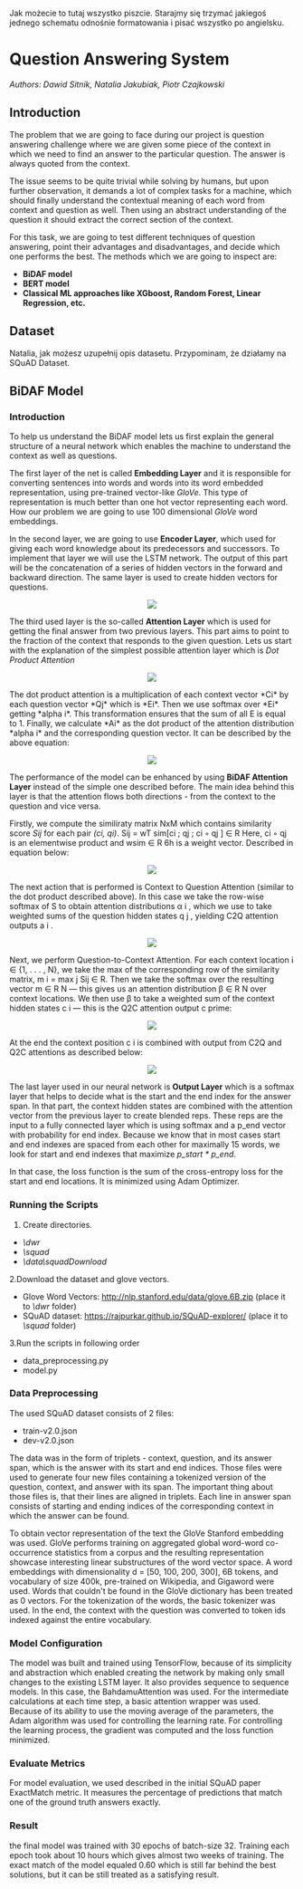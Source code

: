 Jak możecie to tutaj wszystko piszcie. Starajmy się trzymać jakiegoś jednego schematu odnośnie formatowania i pisać wszystko po angielsku.

# Question Answering System
*Authors: Dawid Sitnik, Natalia Jakubiak, Piotr Czajkowski*

## Introduction
The problem that we are going to face during our project is question answering challenge where we are given some piece of the context in which we need to find an answer to the particular question. The answer is always quoted from the context. 

The issue seems to be quite trivial while solving by humans, but upon further observation, it demands a lot of complex tasks for a machine, which should finally understand the contextual meaning of each word from context and question as well. Then using an abstract understanding of the question it should extract the correct section of the context.

For this task, we are going to test different techniques of question answering, point their advantages and disadvantages, and decide which one performs the best. The methods which we are going to inspect are:
* **BiDAF model**
* **BERT model**
* **Classical ML approaches like XGboost, Random Forest, Linear Regression, etc.**

## Dataset
Natalia, jak możesz uzupełnij opis datasetu. Przypominam, że działamy na SQuAD Dataset.

## BiDAF Model
### Introduction
To help us understand the BiDAF model lets us first explain the general structure of a neural network which enables the machine to understand the context as well as questions. 

The first layer of the net is called **Embedding Layer** and it is responsible for converting sentences into words and words into its word embedded representation, using pre-trained vector-like *GloVe*. This type of representation is much better than one hot vector representing each word. How our problem we are going to use 100 dimensional *GloVe* word embeddings.

In the second layer, we are going to use **Encoder Layer**, which used for giving each word knowledge about its predecessors and successors. To implement that layer we will use the LSTM network. The output of this part will be the concatenation of a series of hidden vectors in the forward and backward direction. The same layer is used to create hidden vectors for questions.
<p align="center">
  <img src = "https://imgur.com/eAhLaGD.png"/>
</p>

The third used layer is the so-called **Attention Layer** which is used for getting the final answer from two previous layers. This part aims to point to the fraction of the context that responds to the given question. Lets us start with the explanation of the simplest possible attention layer which is *Dot Product Attention* 
<p align="center">
  <img src = "https://imgur.com/jlY04rn.png"/>
</p>
The dot product attention is a multiplication of each context vector *Ci* by each question vector *Qj* which is *Ei*. Then we use softmax over *Ei* getting *alpha i*. This transformation ensures that the sum of all E is equal to 1. Finally, we calculate *Ai* as the dot product of the attention distribution *alpha i* and the corresponding question vector. It can be described by the above equation:
<p align="center">
  <img src = "https://imgur.com/iFEZkk1.png"/>
</p>

The performance of the model can be enhanced by using **BiDAF Attention Layer** instead of the simple one described before. The main idea behind this layer is that the attention flows both directions - from the context to the question and vice versa. 

Firstly, we compute the similiraty matrix NxM which contains similarity score *Sij* for each pair *(ci, qi)*. Sij = wT sim[ci ; qj ; ci ◦ qj ] ∈ R Here, ci ◦ qj is an elementwise product and wsim ∈ R 6h is a weight vector. Described in equation below: 
<p align="center">
  <img src = "https://imgur.com/nHnVUW4.png"/>
</p>
The next action that is performed is Context to Question Attention (similar to the dot product described above). In this case we take the row-wise softmax of S to obtain attention distributions α i , which we use to take weighted sums of the question hidden states q j , yielding C2Q attention outputs a i .
<p align="center">
  <img src = "https://imgur.com/H5pPylu.png"/>
</p>
Next, we perform Question-to-Context Attention. For each context location i ∈ {1, . . . , N}, we take the max of the corresponding row of the similarity matrix, m i = max j Sij ∈ R. Then we take the softmax over the resulting vector m ∈ R N — this gives us an attention distribution β ∈ R N over context locations. We then use β to take a weighted sum of the context hidden states c i — this is the Q2C attention output c prime:
<p align="center">
  <img src = "https://imgur.com/b0SjDeX.png"/>
</p>
At the end the context position c i is combined with output from C2Q and Q2C attentions as described below:
<p align="center">
  <img src = "https://imgur.com/n9ygwhP.png"/>
</p>

The last layer used in our neural network is **Output Layer** which is a softmax layer that helps to decide what is the start and the end index for the answer span. In that part, the context hidden states are combined with the attention vector from the previous layer to create blended reps. These reps are the input to a fully connected layer which is using softmax and a p_end vector with probability for end index. Because we know that in most cases start and end indexes are spaced from each other for maximally 15 words, we look for start and end indexes that maximize *p_start * p_end*.

In that case, the loss function is the sum of the cross-entropy loss for the start and end locations. It is minimized using Adam Optimizer.

### Running the Scripts
1. Create directories.
- *\dwr*
- *\squad*
- *\data\squadDownload* 

2.Download the dataset and glove vectors.
- Glove Word Vectors: http://nlp.stanford.edu/data/glove.6B.zip (place it to *\dwr* folder)
- SQuAD dataset: https://rajpurkar.github.io/SQuAD-explorer/ (place it to *\squad* folder)

3.Run the scripts in following order
- data_preprocessing.py
- model.py

### Data Preprocessing
The used SQuAD dataset consists of 2 files:
- train-v2.0.json
- dev-v2.0.json

The data was in the form of triplets - context, question, and its answer span, which is the answer with its start and end indices. Those files were used to generate four new files containing a tokenized version of the question, context, and answer with its span. The important thing about those files is, that their lines are aligned in triplets. Each line in answer span consists of starting and ending indices of the corresponding context in which the answer can be found. 

To obtain vector representation of the text the GloVe Stanford embedding was used. GloVe performs training on aggregated global word-word co-occurrence statistics from a corpus and the resulting representation showcase interesting linear substructures of the word vector space. A word embeddings with dimensionality d = [50, 100, 200, 300], 6B tokens, and vocabulary of size 400k, pre-trained on Wikipedia, and Gigaword were used. Words that couldn't be found in the GloVe dictionary has been treated as 0 vectors. For the tokenization of the words, the basic tokenizer was used. In the end, the context with the question was converted to token ids indexed against the entire vocabulary. 

### Model Configuration
The model was built and trained using TensorFlow, because of its simplicity and abstraction which enabled creating the network by making only small changes to the existing LSTM layer. It also provides sequence to sequence models. In this case, the BahdamuAttention was used. For the intermediate calculations at each time step, a basic attention wrapper was used. Because of its ability to use the moving average of the parameters, the Adam algorithm was used for controlling the learning rate. For controlling the learning process, the gradient was computed and the loss function minimized. 

### Evaluate Metrics 
For model evaluation, we used described in the initial SQuAD paper ExactMatch metric. It measures the percentage of predictions that match one of the ground truth answers exactly.

### Result 
the final model was trained with 30 epochs of batch-size 32. Training each epoch took about 10 hours which gives almost two weeks of training. The exact match of the model equaled 0.60 which is still far behind the best solutions, but it can be still treated as a satisfying result.

